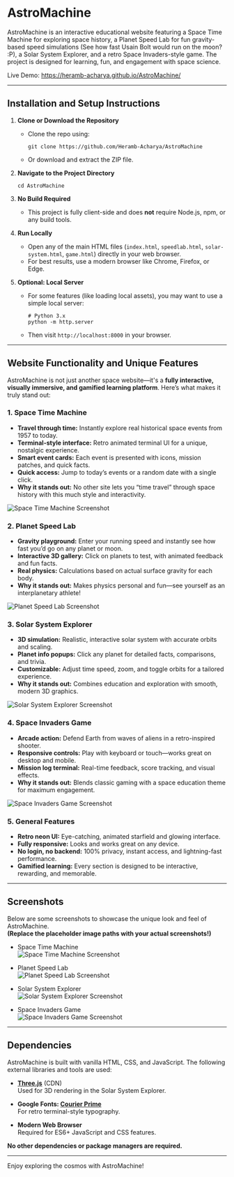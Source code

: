 # AstroMachine

AstroMachine is an interactive educational website featuring a Space Time Machine for exploring space history, a Planet Speed Lab for fun gravity-based speed simulations (See how fast Usain Bolt would run on the moon? :P), a Solar System Explorer, and a retro Space Invaders-style game. The project is designed for learning, fun, and engagement with space science.

Live Demo: https://heramb-acharya.github.io/AstroMachine/

---

## Installation and Setup Instructions

1. **Clone or Download the Repository**
   - Clone the repo using:
     ```
     git clone https://github.com/Heramb-Acharya/AstroMachine
     ```
   - Or download and extract the ZIP file.

2. **Navigate to the Project Directory**
   ```
   cd AstroMachine
   ```

3. **No Build Required**
   - This project is fully client-side and does **not** require Node.js, npm, or any build tools.

4. **Run Locally**
   - Open any of the main HTML files (`index.html`, `speedlab.html`, `solar-system.html`, `game.html`) directly in your web browser.
   - For best results, use a modern browser like Chrome, Firefox, or Edge.

5. **Optional: Local Server**
   - For some features (like loading local assets), you may want to use a simple local server:
     ```
     # Python 3.x
     python -m http.server
     ```
   - Then visit `http://localhost:8000` in your browser.

---

## Website Functionality and Unique Features

AstroMachine is not just another space website—it's a **fully interactive, visually immersive, and gamified learning platform**. Here’s what makes it truly stand out:

### 1. **Space Time Machine**
   - **Travel through time:** Instantly explore real historical space events from 1957 to today.
   - **Terminal-style interface:** Retro animated terminal UI for a unique, nostalgic experience.
   - **Smart event cards:** Each event is presented with icons, mission patches, and quick facts.
   - **Quick access:** Jump to today’s events or a random date with a single click.
   - **Why it stands out:** No other site lets you “time travel” through space history with this much style and interactivity.

   <!-- Add screenshot here -->
   ![Space Time Machine Screenshot](screenshots/time-machine.png)

### 2. **Planet Speed Lab**
   - **Gravity playground:** Enter your running speed and instantly see how fast you’d go on any planet or moon.
   - **Interactive 3D gallery:** Click on planets to test, with animated feedback and fun facts.
   - **Real physics:** Calculations based on actual surface gravity for each body.
   - **Why it stands out:** Makes physics personal and fun—see yourself as an interplanetary athlete!

   <!-- Add screenshot here -->
   ![Planet Speed Lab Screenshot](screenshots/speed-lab.png)

### 3. **Solar System Explorer**
   - **3D simulation:** Realistic, interactive solar system with accurate orbits and scaling.
   - **Planet info popups:** Click any planet for detailed facts, comparisons, and trivia.
   - **Customizable:** Adjust time speed, zoom, and toggle orbits for a tailored experience.
   - **Why it stands out:** Combines education and exploration with smooth, modern 3D graphics.

   <!-- Add screenshot here -->
   ![Solar System Explorer Screenshot](screenshots/solar-system.png)

### 4. **Space Invaders Game**
   - **Arcade action:** Defend Earth from waves of aliens in a retro-inspired shooter.
   - **Responsive controls:** Play with keyboard or touch—works great on desktop and mobile.
   - **Mission log terminal:** Real-time feedback, score tracking, and visual effects.
   - **Why it stands out:** Blends classic gaming with a space education theme for maximum engagement.

   <!-- Add screenshot here -->
   ![Space Invaders Game Screenshot](screenshots/space-invaders.png)

### 5. **General Features**
   - **Retro neon UI:** Eye-catching, animated starfield and glowing interface.
   - **Fully responsive:** Looks and works great on any device.
   - **No login, no backend:** 100% privacy, instant access, and lightning-fast performance.
   - **Gamified learning:** Every section is designed to be interactive, rewarding, and memorable.

---

## Screenshots

Below are some screenshots to showcase the unique look and feel of AstroMachine.  
**(Replace the placeholder image paths with your actual screenshots!)**

- Space Time Machine  
  ![Space Time Machine Screenshot](screenshots/time-machine.png)

- Planet Speed Lab  
  ![Planet Speed Lab Screenshot](screenshots/speed-lab.png)

- Solar System Explorer  
  ![Solar System Explorer Screenshot](screenshots/solar-system.png)

- Space Invaders Game  
  ![Space Invaders Game Screenshot](screenshots/space-invaders.png)

---

## Dependencies

AstroMachine is built with vanilla HTML, CSS, and JavaScript. The following external libraries and tools are used:

- **[Three.js](https://threejs.org/)** (CDN)  
  Used for 3D rendering in the Solar System Explorer.

- **Google Fonts: [Courier Prime](https://fonts.google.com/specimen/Courier+Prime)**  
  For retro terminal-style typography.

- **Modern Web Browser**  
  Required for ES6+ JavaScript and CSS features.

**No other dependencies or package managers are required.**

---

Enjoy exploring the cosmos with AstroMachine!